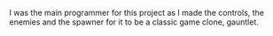 I was the main programmer for  this project as I made the controls, the enemies and the spawner for it to be a classic game clone, gauntlet.
